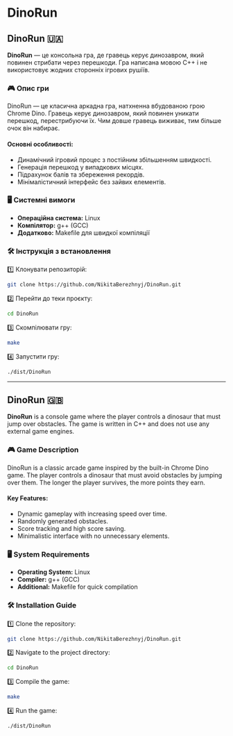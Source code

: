 # DinoRun

## DinoRun :ukraine:

**DinoRun** — це консольна гра, де гравець керує динозавром, який повинен стрибати через перешкоди. Гра написана мовою C++ і не використовує жодних сторонніх ігрових рушіїв.

### 🎮 Опис гри

DinoRun — це класична аркадна гра, натхненна вбудованою грою Chrome Dino. Гравець керує динозавром, який повинен уникати перешкод, перестрибуючи їх. Чим довше гравець виживає, тим більше очок він набирає.

#### Основні особливості:

- Динамічний ігровий процес з постійним збільшенням швидкості.
- Генерація перешкод у випадкових місцях.
- Підрахунок балів та збереження рекордів.
- Мінімалістичний інтерфейс без зайвих елементів.

### 🖥️ Системні вимоги

- **Операційна система:** Linux
- **Компілятор:** g++ (GCC)
- **Додатково:** Makefile для швидкої компіляції

### 🛠 Інструкція з встановлення

1️⃣ Клонувати репозиторій:

```bash
git clone https://github.com/NikitaBerezhnyj/DinoRun.git
```

2️⃣ Перейти до теки проєкту:

```bash
cd DinoRun
```

3️⃣ Скомпілювати гру:

```bash
make
```

4️⃣ Запустити гру:

```bash
./dist/DinoRun
```

---

## DinoRun :uk:

**DinoRun** is a console game where the player controls a dinosaur that must jump over obstacles. The game is written in C++ and does not use any external game engines.

### 🎮 Game Description

DinoRun is a classic arcade game inspired by the built-in Chrome Dino game. The player controls a dinosaur that must avoid obstacles by jumping over them. The longer the player survives, the more points they earn.

#### Key Features:

- Dynamic gameplay with increasing speed over time.
- Randomly generated obstacles.
- Score tracking and high score saving.
- Minimalistic interface with no unnecessary elements.

### 🖥️ System Requirements

- **Operating System:** Linux
- **Compiler:** g++ (GCC)
- **Additional:** Makefile for quick compilation

### 🛠 Installation Guide

1️⃣ Clone the repository:

```bash
git clone https://github.com/NikitaBerezhnyj/DinoRun.git
```

2️⃣ Navigate to the project directory:

```bash
cd DinoRun
```

3️⃣ Compile the game:

```bash
make
```

4️⃣ Run the game:

```bash
./dist/DinoRun
```
